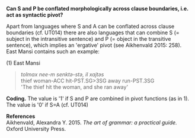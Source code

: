 **Can S and P be conflated morphologically across clause boundaries, i.e. act as syntactic pivot?**

Apart from languages where S and A can be conflated across clause boundaries (cf. UT014) there are also languages that can combine S (= subject in the intransitive sentence) and P (= object in the transitive sentence), which implies an 'ergative' pivot (see Aikhenvald 2015: 258). East Mansi contains such an example:

(1) East Mansi<br/>
>*tolmax nee-m senktǝ-stǝ, il xajtǝs*<br/>
>thief woman-ACC hit-PST.SG>3SG away run-PST.3SG<br/>
>'The thief hit the woman, and she ran away'

**Coding.** The value is '1' if S and P are combined in pivot functions (as in 1). The value is '0' if S=A (cf. UT014)

**References**<br/>
Aikhenvald, Alexandra Y. 2015. *The art of grammar: a practical guide.* Oxford University Press.
